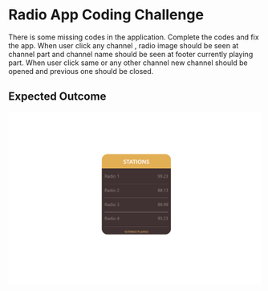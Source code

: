 # Radio App Coding Challenge

There is some missing codes in the application. Complete the codes and fix the app. When user click any channel , radio image should be seen at channel part and channel name should be seen at footer currently playing part. When user click same or any other channel new channel should be opened and previous one should be closed.

## Expected Outcome

![Snapshot](radio.gif)
